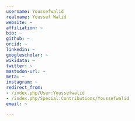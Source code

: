 ```yaml
---
username: Youssefwalid
realname: Youssef Walid
website: ~
affiliation: ~
bio: ~
github: ~
orcid: ~
linkedin: ~
googlescholar: ~
wikidata: ~
twitter: ~
mastodon-url: ~
meta: ~
instagram: ~
redirect_from:
- /index.php/User:Youssefwalid
- /index.php/Special:Contributions/Youssefwalid
email: ~

---
```

